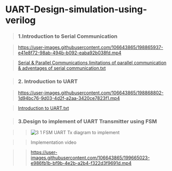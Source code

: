 # UART-Design-simulation-using-verilog

><h3>1.Introduction to Serial Communication </h3>

>https://user-images.githubusercontent.com/106643865/198865937-e41e8f72-98ab-494b-b092-eaba92b038fd.mp4

>[Serial & Parallel Communications,limitations of parallel communication & adventages of serial communication.txt](https://github.com/Srisrijakka1/UART-Design-simulation-using-verilog/files/9895386/Serial.Parallel.Communications.limitations.of.parallel.communication.adventages.of.serial.communication.txt)

><h3>2. Introduction to UART</h3>

>https://user-images.githubusercontent.com/106643865/198868802-1d94bc76-9d03-4d2f-a2aa-3420ce7823f1.mp4

>[Introduction to UART.txt](https://github.com/Srisrijakka1/UART-Design-simulation-using-verilog/files/9895384/Introduction.to.UART.txt)

><h3>3.Design to implement of UART Transmitter using FSM</h3>

  >> ![3 1 FSM UART Tx diagram to implement](https://user-images.githubusercontent.com/106643865/199658638-16d30460-33a9-4ffe-82d4-aa939696fca9.jpg)

  >>Implementation video 

  >>https://user-images.githubusercontent.com/106643865/199665023-e986fb1b-bf9b-4e2b-a2b4-f322d3f9691d.mp4

